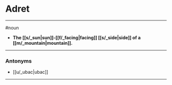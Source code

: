 # Adret
---
#noun
- **The [[s/_sun|sun]]-[[f/_facing|facing]] [[s/_side|side]] of a [[m/_mountain|mountain]].**
---
### Antonyms
- [[u/_ubac|ubac]]
---
